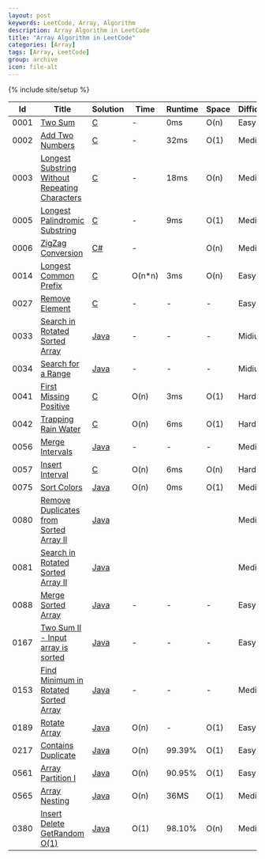```yaml
---
layout: post
keywords: LeetCode, Array, Algorithm
description: Array Algorithm in LeetCode
title: "Array Algorithm in LeetCode"
categories: [Array]
tags: [Array, LeetCode]
group: archive
icon: file-alt
---
```

{% include site/setup %}

|Id  | Title  | Solution   | Time | Runtime |  Space | Difficulty  | Catagory|
 ------------ | ------------ | ------------ | ------------ | ------------ | ------------ | ------------ | ------------
|0001|[Two Sum](https://leetcode.com/problems/two-sum) | [C](https://e.srl/leetcode-1/)  |  - | 0ms  | O(n)  |  Easy |Array|
|0002|[Add Two Numbers](https://leetcode.com/problems/add-two-numbers) | [C](https://e.srl/leetcode-2/)  |  - |32ms  | O(1)  |  Medium |Array|
|0003|[Longest Substring Without Repeating Characters](https://leetcode.com/problems/longest-substring-without-repeating-characters) | [C](https://e.srl/leetcode-3/)  |   - |18ms| O(n)  |  Medium |Array|
|0005|[Longest Palindromic Substring](https://leetcode.com/problems/longest-palindromic-substring) | [C](https://e.srl/leetcode-5/)  |   - |9ms| O(1)  |  Medium |Array|
|0006|[ZigZag Conversion](https://leetcode.com/problems/zigzag-conversion) | [C#](https://e.srl/leetcode-6/)  |   -| | O(n)  |  Medium |Array|
|0014|[Longest Common Prefix](https://leetcode.com/problems/longest-common-prefix) | [C](https://e.srl/leetcode-14/)  | O(n\*n) |3ms| O(n)  |  Easy |Array|
|0027|[Remove Element](https://leetcode.com/problems/remove-element/) | [C](https://e.srl/leetcode-27/)  |-|-|-|  Easy |Array|
|0033|[Search in Rotated Sorted Array](https://leetcode.com/problems/search-in-rotated-sorted-array) | [Java](https://e.srl/leetcode-33/)  |-|-|-|  Midium |Array|
|0034|[Search for a Range](https://leetcode.com/problems/search-for-a-range/) | [Java](https://e.srl/leetcode-34/)  |-|-|-|  Midium |Array|
|0041|[First Missing Positive](https://leetcode.com/problems/first-missing-positive) | [C](https://e.srl/leetcode-41/)  | O(n) |3ms| O(1)  |  Hard |Array|
|0042|[Trapping Rain Water](https://leetcode.com/problems/trapping-rain-water) | [C](https://e.srl/leetcode-42/)  | O(n) |6ms| O(1)  |  Hard |Array|
|0056|[Merge Intervals](https://leetcode.com/problems/merge-intervals/) | [Java](https://e.srl/leetcode-56/)  |-|-|-|  Medium |Array|
|0057|[Insert Interval](https://leetcode.com/problems/insert-interval) | [C](https://e.srl/leetcode-57/)  | O(n) |6ms| O(n)  |  Hard |Array|
|0075|[Sort Colors](https://leetcode.com/problems/sort-colors/) | [Java](https://e.srl/leetcode-75/)  | O(n) |0ms| O(1)  |  Medium |Array|
|0080|[Remove Duplicates from Sorted Array II](https://leetcode.com/problems/remove-duplicates-from-sorted-array-ii/) | [Java](https://e.srl/leetcode-80/)  ||||  Medium |Array|
|0081|[Search in Rotated Sorted Array II](https://leetcode.com/problems/search-in-rotated-sorted-array-ii) | [Java](https://e.srl/leetcode-81/)  ||||  Medium |Array|
|0088|[Merge Sorted Array](https://leetcode.com/problems/merge-sorted-array) | [Java](https://e.srl/leetcode-88/)  |-|-|-|  Easy |Array|
|0167|[Two Sum II - Input array is sorted](https://leetcode.com/problems/two-sum-ii-input-array-is-sorted) | [Java](https://e.srl/leetcode-167/)  |-|-|-|  Easy |Array|
|0153|[Find Minimum in Rotated Sorted Array](https://leetcode.com/problems/find-minimum-in-rotated-sorted-array) | [Java](https://e.srl/leetcode-153/)  |-|-|-|  Medium |Array|
|0189|[Rotate Array](https://leetcode.com/problems/rotate-array) | [Java](https://e.srl/leetcode-189/)  | O(n) |-| O(1)  |  Easy |Array|
|0217|[Contains Duplicate](https://leetcode.com/problems/contains-duplicate) | [Java](https://e.srl/leetcode-217/)  | O(n) |99.39%| O(1)  |  Easy |Array|
|0561|[Array Partition I](https://leetcode.com/problems/array-partition-i)| [Java](https://e.srl/leetcode-561/)  | O(n) |90.95%| O(1)  |  Easy |Array|
|0565|[Array Nesting](https://leetcode.com/problems/array-nesting)| [Java](https://e.srl/leetcode-565/)  | O(n) |36MS| O(1)  |  Medium |Array|
|0380|[Insert Delete GetRandom O(1)](https://leetcode.com/problems/insert-delete-getrandom-o1/) | [Java](https://e.srl/leetcode-380/)  | O(1) |98.10%| O(n)  |  Medium |Array|



